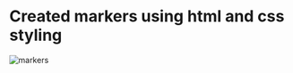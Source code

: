# Created markers using html and css styling

<img href="https://raw.githubusercontent.com/dhannywi/freecodecamp/main/ResponsiveWebDesign/css-markers/css-markers.png" alt="markers">

